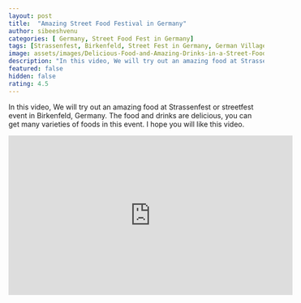 ```yaml
---
layout: post
title:  "Amazing Street Food Festival in Germany"
author: sibeeshvenu
categories: [ Germany, Street Food Fest in Germany]
tags: [Strassenfest, Birkenfeld, Street Fest in Germany, German Village, Germany Village Food, Street Food Fest in Germany, Public Grilling, White Pig Grill, Sausage with Bread, Malayalam,  Life at Germany, Life in Germany, Sibeesh Passion, Njan Oru Malayali,  Germaniyile Nalukal, Germany, Malayali in Germany, Indians in Germany, Keralite in Germany, Malayalees in Germany]
image: assets/images/Delicious-Food-and-Amazing-Drinks-in-a-Street-Food-Festival-in-Germany.webp
description: "In this video, We will try out an amazing food at Strassenfest or streetfest event in Birkenfeld, Germany. The food and drinks are delicious, you can get many varieties of foods in this event. I hope you will like this video."
featured: false
hidden: false
rating: 4.5
---
```


In this video, We will try out an amazing food at Strassenfest or streetfest event in Birkenfeld, Germany. The food and drinks are delicious, you can get many varieties of foods in this event. I hope you will like this video.

<iframe width="560" height="315" src="https://www.youtube.com/embed/CLO5my5s1k0" frameborder="0" allow="accelerometer; autoplay; encrypted-media; gyroscope; picture-in-picture" allowfullscreen></iframe>
